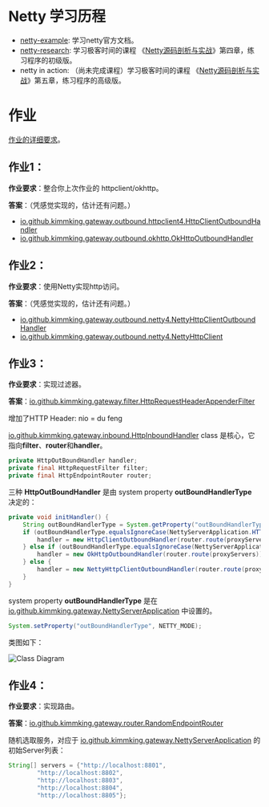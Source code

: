 # Netty 学习历程

- [netty-example](netty-example/index.md): 学习netty官方文档。
- [netty-research](netty-research/index.md): 学习极客时间的课程 《[Netty源码剖析与实战](https://time.geekbang.org/course/intro/100036701)》第四章，练习程序的初级版。
- netty in action: （尚未完成课程）学习极客时间的课程 《[Netty源码剖析与实战](https://time.geekbang.org/course/intro/100036701)》第五章，练习程序的高级版。



# 作业

[作业的详细要求](homework.md)。



## 作业1：

**作业要求**：整合你上次作业的 httpclient/okhttp。

**答案**：（凭感觉实现的，估计还有问题。）

- [io.github.kimmking.gateway.outbound.httpclient4.HttpClientOutboundHandler](nio02/src/main/java/io/github/kimmking/gateway/outbound/httpclient4/HttpClientOutboundHandler.java)
- [io.github.kimmking.gateway.outbound.okhttp.OkHttpOutboundHandler](nio02/src/main/java/io/github/kimmking/gateway/outbound/okhttp/OkHttpOutboundHandler.java)



## 作业2：

**作业要求**：使用Netty实现http访问。

**答案**：（凭感觉实现的，估计还有问题。）

- [io.github.kimmking.gateway.outbound.netty4.NettyHttpClientOutboundHandler](nio02/src/main/java/io/github/kimmking/gateway/outbound/netty4/NettyHttpClientOutboundHandler.java)
- [io.github.kimmking.gateway.outbound.netty4.NettyHttpClient](nio02/src/main/java/io/github/kimmking/gateway/outbound/netty4/NettyHttpClient.java)



## 作业3：

**作业要求**：实现过滤器。

**答案**：[io.github.kimmking.gateway.filter.HttpRequestHeaderAppenderFilter](nio02/src/main/java/io/github/kimmking/gateway/filter/HttpRequestHeaderAppenderFilter.java)

增加了HTTP Header: nio = du feng



[io.github.kimmking.gateway.inbound.HttpInboundHandler](nio02/src/main/java/io/github/kimmking/gateway/inbound/HttpInboundHandler.java) class 是核心，它指向**filter**、**router**和**handler**。

```java
private HttpOutBoundHandler handler;
private final HttpRequestFilter filter;
private final HttpEndpointRouter router;
```

三种 **HttpOutBoundHandler** 是由 system property **outBoundHandlerType** 决定的：

```java
private void initHandler() {
    String outBoundHandlerType = System.getProperty("outBoundHandlerType", NettyServerApplication.HTTPCLIENT_MODE);
    if (outBoundHandlerType.equalsIgnoreCase(NettyServerApplication.HTTPCLIENT_MODE)) {
        handler = new HttpClientOutboundHandler(router.route(proxyServers));
    } else if (outBoundHandlerType.equalsIgnoreCase(NettyServerApplication.OKHTTP_MODE))  {
        handler = new OkHttpOutboundHandler(router.route(proxyServers));
    } else {
        handler = new NettyHttpClientOutboundHandler(router.route(proxyServers));
    }
}
```

system property **outBoundHandlerType** 是在[io.github.kimmking.gateway.NettyServerApplication](nio02/src/main/java/io/github/kimmking/gateway/NettyServerApplication.java) 中设置的。

```java
System.setProperty("outBoundHandlerType", NETTY_MODE);
```

类图如下：

![Class Diagram](C:/Data/Code/GitHub/JAVA-000/Week_03/nio02/assets/uml/class-diagram.png)

## 作业4：

**作业要求**：实现路由。

**答案**：[io.github.kimmking.gateway.router.RandomEndpointRouter](nio02/src/main/java/io/github/kimmking/gateway/router/RandomEndpointRouter.java)

随机选取服务，对应于 [io.github.kimmking.gateway.NettyServerApplication](nio02/src/main/java/io/github/kimmking/gateway/NettyServerApplication.java) 的初始Server列表：

```java
String[] servers = {"http://localhost:8801",
        "http://localhost:8802",
        "http://localhost:8803",
        "http://localhost:8804",
        "http://localhost:8805"};
```